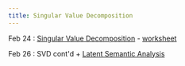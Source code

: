 ```yaml
---
title: Singular Value Decomposition
---
```


Feb 24 
: [Singular Value Decomposition](https://github.com/gallettilance/CS506-Spring2025/raw/main/lecture_09/09_Singular_Value_Decomposition.pdf) - [worksheet](https://github.com/gallettilance/CS506-Spring2025/raw/main/lecture_09/worksheet_09.ipynb)

Feb 26
: SVD cont'd + [Latent Semantic Analysis]() 
